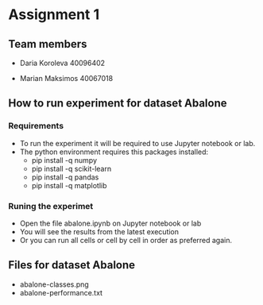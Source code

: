 # Assignment 1
  

## Team members
- Daria Koroleva 40096402

- Marian Maksimos 40067018

## How to run experiment for dataset Abalone

### Requirements
 - To run the experiment it will be required to use Jupyter notebook or lab.
 - The python environment requires this packages installed:
	 - pip install -q numpy 
	 - pip install -q scikit-learn
	 - pip install -q pandas
	 - pip install -q matplotlib 
	 
###  Runing the experimet
 -  Open the file abalone.ipynb on Jupyter notebook or lab
 -  You will see the results from the latest execution 
 -  Or you can run all cells or cell by cell in order as preferred again.

## Files for dataset Abalone

 - abalone-classes.png
 - abalone-performance.txt
 
